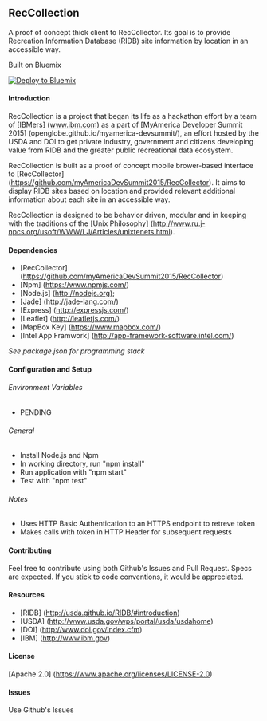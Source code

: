 ## RecCollection
A proof of concept thick client to RecCollector. Its goal is to provide
Recreation Information Database (RIDB) site information by location in an
accessible way. 

Built on Bluemix

[![Deploy to Bluemix](https://bluemix.net/deploy/button.png)](https://bluemix.net/deploy?repository=#CHANGME)

#### Introduction
RecCollection is a project that began its life as a hackathon effort by a team
of [IBMers] (www.ibm.com) as a part of [MyAmerica Developer Summit 2015]
(openglobe.github.io/myamerica-devsummit/), an effort hosted by the USDA and
DOI to get private industry, government and citizens developing value from 
RIDB and the greater public recreational data ecosystem.

RecCollection is built as a proof of concept mobile brower-based interface to
[RecCollector] (https://github.com/myAmericaDevSummit2015/RecCollector). It
aims to display RIDB sites based on location and provided relevant additional
information about each site in an accessible way.

RecCollection is designed to be behavior driven, modular and in keeping with the
traditions of the [Unix Philosophy] (http://www.ru.j-npcs.org/usoft/WWW/LJ/Articles/unixtenets.html).

#### Dependencies
- [RecCollector] (https://github.com/myAmericaDevSummit2015/RecCollector)
- [Npm] (https://www.npmjs.com/)
- [Node.js] (http://nodejs.org);
- [Jade] (http://jade-lang.com/)
- [Express] (http://expressjs.com/)
- [Leaflet] (http://leafletjs.com/)
- [MapBox Key] (https://www.mapbox.com/)
- [Intel App Framwork] (http://app-framework-software.intel.com/)

*See package.json for programming stack*

#### Configuration and Setup
###### Environment Variables
- PENDING 

###### General
- Install Node.js and Npm
- In working directory, run "npm install"
- Run application with "npm start"
- Test with "npm test"

###### Notes
- Uses HTTP Basic Authentication to an HTTPS endpoint to retreve token
- Makes calls with token in HTTP Header for subsequent requests

#### Contributing
Feel free to contribute using both Github's Issues and Pull Request. Specs are
expected. If you stick to code conventions, it would be appreciated.

#### Resources
- [RIDB] (http://usda.github.io/RIDB/#introduction)
- [USDA] (http://www.usda.gov/wps/portal/usda/usdahome)
- [DOI] (http://www.doi.gov/index.cfm)
- [IBM] (http://www.ibm.gov)

#### License
[Apache 2.0] (https://www.apache.org/licenses/LICENSE-2.0)

#### Issues
Use Github's Issues
